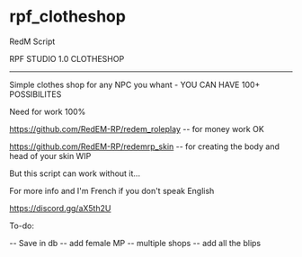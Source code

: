 # rpf_clotheshop

RedM Script

RPF STUDIO 1.0 CLOTHESHOP

-----------------------------------

Simple clothes shop for any NPC you whant - YOU CAN HAVE 100+ POSSIBILITES

Need for work 100%

https://github.com/RedEM-RP/redem_roleplay  -- for money work OK

https://github.com/RedEM-RP/redemrp_skin  -- for creating the body and head of your skin WIP  

But this script can work without it...

For more info and I'm French if you don't speak English

https://discord.gg/aX5th2U

To-do:

-- Save in db
-- add female MP
-- multiple shops
-- add all the blips
